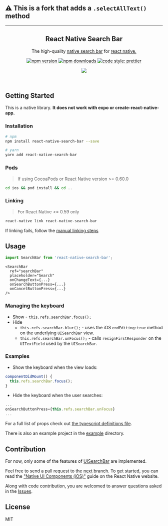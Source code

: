 ## ⚠️ This is a fork that adds a `.selectAllText()` method

---

<h2 align="center">React Native Search Bar</h2>

<p align="center">The high-quality
 <a href="https://developer.apple.com/documentation/uikit/uisearchbar">native search bar</a> for <a href="https://facebook.github.io/react-native/">react native.</a>

<p align="center">
  <a href="https://www.npmjs.com/package/react-native-search-bar">
    <img alt="npm version" src="https://img.shields.io/npm/v/react-native-search-bar.svg?style=flat-square">
  </a>
  <a href="https://www.npmjs.com/package/react-native-react-native-search-bar">
    <img alt="npm downloads" src="https://img.shields.io/npm/dm/react-native-search-bar.svg?style=flat-square">
  </a>
   <a href="https://prettier.io">
    <img alt="code style: prettier" src="https://img.shields.io/badge/code_style-prettier-ff69b4.svg?style=flat-square">
  </a>
</p>

<p align="center">
  <img src="./.github/SearchBar.png"/>
</p>

<br>

## Getting Started

This is a native library. **It does not work with expo or
create-react-native-app.**

### Installation

```bash
# npm
npm install react-native-search-bar --save

# yarn
yarn add react-native-search-bar
```

### Pods

> If using CocoaPods or React Native version >= 0.60.0

```bash
cd ios && pod install && cd ..
```

### Linking

> For React Native <= 0.59 only

```bash
react-native link react-native-search-bar
```

If linking fails, follow the
[manual linking steps](http://facebook.github.io/react-native/docs/linking-libraries-ios.html#manual-linking)

## Usage

```javascript
import SearchBar from 'react-native-search-bar';
```

```JSX
<SearchBar
  ref="searchBar"
  placeholder="Search"
  onChangeText={...}
  onSearchButtonPress={...}
  onCancelButtonPress={...}
/>
```

### Managing the keyboard

- Show - `this.refs.searchBar.focus();`
- Hide
  - `this.refs.searchBar.blur();` - uses the iOS `endEditing:true` method on the
    underlying `UISearchBar` view.
  - `this.refs.searchBar.unFocus();` - calls `resignFirstResponder` on the
    `UITextField` used by the `UISearchBar`.

### Examples

- Show the keyboard when the view loads:

```javascript
componentDidMount() {
  this.refs.searchBar.focus();
}
```

- Hide the keyboard when the user searches:

```javascript
...
onSearchButtonPress={this.refs.searchBar.unFocus}
...
```

For a full list of props check out
[the typescript definitions file](./src/index.d.ts).

There is also an example project in the [example](./example) directory.

## Contribution

For now, only some of the features of
[UISearchBar](https://developer.apple.com/library/ios/documentation/UIKit/Reference/UISearchBar_Class/)
are implemented.

Feel free to send a pull request to the
[next](https://github.com/umhan35/react-native-search-bar/tree/next) branch. To
get started, you can read the
["Native UI Components (iOS)"](http://facebook.github.io/react-native/docs/native-components-ios.html)
guide on the React Native website.

Along with code contribution, you are welcomed to answer questions asked in the
[Issues](https://github.com/umhan35/react-native-search-bar/issues).

## License

MIT
